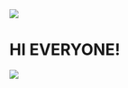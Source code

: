 <img src="https://i.ibb.co/YkHF7Hp/Frame-1-3.png">
<h1>HI EVERYONE!</h1>
 <p align="left">
   <img src="https://github.com/github/docs/actions/workflows/main.yml/badge.svg?branch=feature-1">
 </p>
